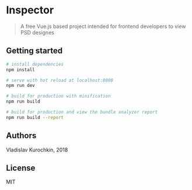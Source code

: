 # Inspector 
> A free Vue.js based project intended for frontend developers to view PSD designes

## Getting started

``` bash
# install dependencies
npm install

# serve with hot reload at localhost:8080
npm run dev

# build for production with minification
npm run build

# build for production and view the bundle analyzer report
npm run build --report
```
### 

## Authors
Vladislav Kurochkin, 2018

## License
MIT
